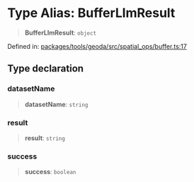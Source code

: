 # Type Alias: BufferLlmResult

> **BufferLlmResult**: `object`

Defined in: [packages/tools/geoda/src/spatial\_ops/buffer.ts:17](https://github.com/GeoDaCenter/openassistant/blob/0a6a7e7306d75a25dc968b3117f04cb7bd613bec/packages/tools/geoda/src/spatial_ops/buffer.ts#L17)

## Type declaration

### datasetName

> **datasetName**: `string`

### result

> **result**: `string`

### success

> **success**: `boolean`
